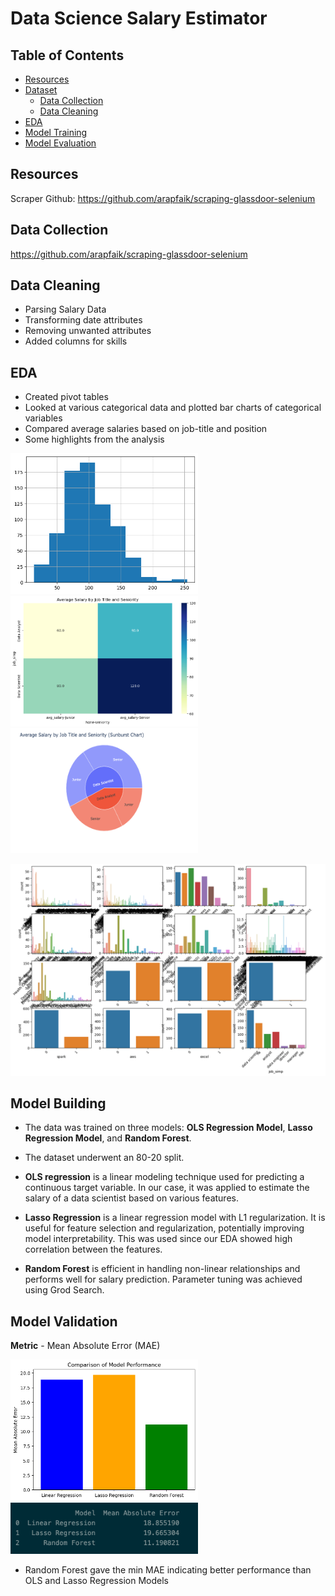 # Data Science Salary Estimator

## Table of Contents

- [Resources](#resources)
- [Dataset](#dataset)
  - [Data Collection](#data-collection)
  - [Data Cleaning](#data-cleaning)
- [EDA](#eda)
- [Model Training](#training)
- [Model Evaluation](#model-evaluation)

## Resources

Scraper Github: https://github.com/arapfaik/scraping-glassdoor-selenium

## Data Collection

https://github.com/arapfaik/scraping-glassdoor-selenium

## Data Cleaning

- Parsing Salary Data
- Transforming date attributes
- Removing unwanted attributes
- Added columns for skills

## EDA

- Created pivot tables
- Looked at various categorical data and plotted bar charts of categorical variables
- Compared average salaries based on job-title and position
- Some highlights from the analysis

<p float="left">
  <img src="Visualizations/avg_sal_hist.png" width="300" />
  <img src="Visualizations/avg_sal_title.png" width="300" />   
  <img src="Visualizations/avg_sal_title_pos.png" width="300" height="200" />   
</p>

![Image](Visualizations/countplot_ind.png)

## Model Building

- The data was trained on three models: **OLS Regression Model**, **Lasso Regression Model**, and **Random Forest**.
- The dataset underwent an 80-20 split.

- **OLS regression** is a linear modeling technique used for predicting a continuous target variable. In our case, it was applied to estimate the salary of a data scientist based on various features.

- **Lasso Regression** is a linear regression model with L1 regularization. It is useful for feature selection and regularization, potentially improving model interpretability. This was used since our EDA showed high correlation between the features.

- **Random Forest** is efficient in handling non-linear relationships and performs well for salary prediction. Parameter tuning was achieved using Grod Search.

## Model Validation

**Metric** - Mean Absolute Error (MAE)

<p float="left">
  <img src="Visualizations/MAE.png" width="300" />
  <img src="Visualizations/MAE_Table.png" width="300" />     
</p>

- Random Forest gave the min MAE indicating better performance than OLS and Lasso Regression Models
